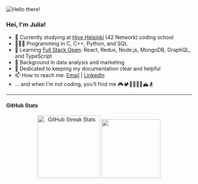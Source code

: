 <picture>
  <source media="(prefers-color-scheme: dark)" srcset="/assets/images/dark_scheme_neon-gamedev-cover.png">
  <source media="(prefers-color-scheme: light)" srcset="/assets/images/light_scheme_neon-gamedev-cover.png">
  <img alt="Hello there!" src="/assets/images/light_scheme_neon-gamedev-cover.png">
</picture>

### Hei, I'm Julia!

- 🐝 Currently studying at [Hive Helsinki](https://www.hive.fi/en/) (42 Network) coding school
- 👩🏻‍💻 Programming in C, C++, Python, and SQL
- 🌱 Learning [Full Stack Open](https://fullstackopen.com/en/): React, Redux, Node.js, MongoDB, GraphQL, and TypeScript
- 📌 Background in data analysis and marketing
- 👾 Dedicated to keeping my documentation clear and helpful
- 📫 How to reach me: [Email](mailto:julia.persidskaia@gmail.com) | [LinkedIn](https://www.linkedin.com/in/iuliia-persidskaia/)
- ... and when I’m not coding, you’ll find me 🎮🏕🚴‍♀️🦆👀🏔🏂

___

#### GitHub Stats
<div align="center">

<picture>
  <source
    srcset="https://github-readme-streak-stats.herokuapp.com/?user=ipersids&theme=github-dark-blue&hide_border=true"
    media="(prefers-color-scheme: dark)"
  />
  <source
    srcset="https://github-readme-streak-stats.herokuapp.com/?user=ipersids&theme=ligth&hide_border=true"
    media="(prefers-color-scheme: light), (prefers-color-scheme: no-preference)"
  />
  <img alt="GitHub Streak Stats" src="https://github-readme-streak-stats.herokuapp.com/?user=ipersids&theme=light&hide_border=true" height="170" />
</picture>

<picture>
  <source
    srcset="https://github-readme-stats.vercel.app/api/top-langs/?username=ipersids&hide=jupyter%20notebook%2Ccmake&hide_border=true&hide_title=true&layout=compact&langs_count=10&theme=github_dark"
    media="(prefers-color-scheme: dark)"
  />
  <source
    srcset="https://github-readme-stats.vercel.app/api/top-langs/?username=ipersids&hide=jupyter%20notebook%2Ccmake&hide_border=true&hide_title=true&layout=compact&langs_count=10&theme=swift"
    media="(prefers-color-scheme: light), (prefers-color-scheme: no-preference)"
  />
  <img src="https://github-readme-stats.vercel.app/api/top-langs/?username=ipersids&hide=jupyter%20notebook%2Ccmake&hide_border=true&layout=compact&langs_count=10" height="160" />
</picture>

</div>
